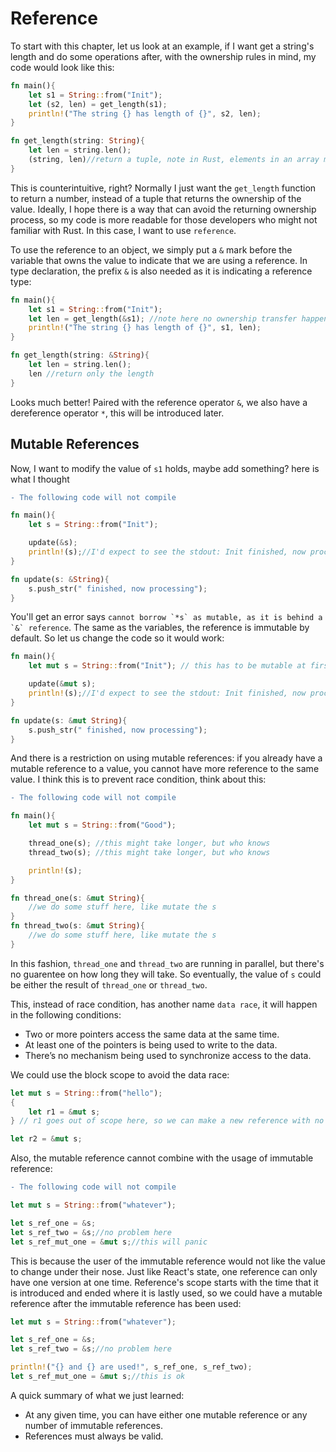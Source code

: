 # Reference

To start with this chapter, let us look at an example, if I want get a string's
length and do some operations after, with the ownership rules in mind, my code
would look like this:

```rust
fn main(){
    let s1 = String::from("Init");
    let (s2, len) = get_length(s1);
    println!("The string {} has length of {}", s2, len);
}

fn get_length(string: String){
    let len = string.len();
    (string, len)//return a tuple, note in Rust, elements in an array must be the same type
}
```

This is counterintuitive, right? Normally I just want the `get_length` function
to return a number, instead of a tuple that returns the ownership of the value.
Ideally, I hope there is a way that can avoid the returning ownership process,
so my code is more readable for those developers who might not familiar with
Rust. In this case, I want to use `reference`.

To use the reference to an object, we simply put a `&` mark before the variable
that owns the value to indicate that we are using a reference. In type
declaration, the prefix `&` is also needed as it is indicating a reference type:

```rust
fn main(){
    let s1 = String::from("Init");
    let len = get_length(&s1); //note here no ownership transfer happended
    println!("The string {} has length of {}", s1, len);
}

fn get_length(string: &String){
    let len = string.len();
    len //return only the length
}
```

Looks much better! Paired with the reference operator `&`, we also have a
dereference operator `*`, this will be introduced later.

## Mutable References

Now, I want to modify the value of `s1` holds, maybe add something? here is what
I thought

```diff
- The following code will not compile
```

```rust
fn main(){
    let s = String::from("Init");

    update(&s);
    println!(s);//I'd expect to see the stdout: Init finished, now processing
}

fn update(s: &String){
    s.push_str(" finished, now processing");
}
```

You'll get an error says
``cannot borrow `*s` as mutable, as it is behind a `&` reference``. The same as
the variables, the reference is immutable by default. So let us change the code
so it would work:

```rust
fn main(){
    let mut s = String::from("Init"); // this has to be mutable at first place

    update(&mut s);
    println!(s);//I'd expect to see the stdout: Init finished, now processing
}

fn update(s: &mut String){
    s.push_str(" finished, now processing");
}
```

And there is a restriction on using mutable references: if you already have a
mutable reference to a value, you cannot have more reference to the same value.
I think this is to prevent race condition, think about this:

```diff
- The following code will not compile
```

```rust
fn main(){
    let mut s = String::from("Good");

    thread_one(s); //this might take longer, but who knows 
    thread_two(s); //this might take longer, but who knows 

    println!(s);
}

fn thread_one(s: &mut String){
    //we do some stuff here, like mutate the s
}
fn thread_two(s: &mut String){
    //we do some stuff here, like mutate the s
}
```

In this fashion, ```thread_one``` and ```thread_two``` are running in parallel, but there's no guarentee on how long they will take. So eventually, the value of ```s``` could be either the result of ```thread_one``` or ```thread_two```.

This, instead of race condition, has another name ```data race```, it will happen in the following conditions:
- Two or more pointers access the same data at the same time.
- At least one of the pointers is being used to write to the data.
- There’s no mechanism being used to synchronize access to the data.

We could use the block scope to avoid the data race: 

```rust
let mut s = String::from("hello");
{
    let r1 = &mut s;
} // r1 goes out of scope here, so we can make a new reference with no problems.

let r2 = &mut s;
```

Also, the mutable reference cannot combine with the usage of immutable reference: 

```diff
- The following code will not compile
```

```rust
let mut s = String::from("whatever");

let s_ref_one = &s;
let s_ref_two = &s;//no problem here
let s_ref_mut_one = &mut s;//this will panic
```

This is because the user of the immutable reference would not like the value to change under their nose. Just like React's state, one reference can only have one version at one time. Reference's scope starts with the time that it is introduced and ended where it is lastly used, so we could have a mutable reference after the immutable reference has been used: 

```rust
let mut s = String::from("whatever");

let s_ref_one = &s;
let s_ref_two = &s;//no problem here

println!("{} and {} are used!", s_ref_one, s_ref_two);
let s_ref_mut_one = &mut s;//this is ok
```

A quick summary of what we just learned: 

- At any given time, you can have either one mutable reference or any number of immutable references.
- References must always be valid.
